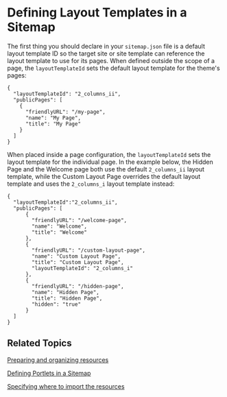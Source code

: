 # Defining Layout Templates in a Sitemap [](id=defining-layout-templates-in-a-sitemap)

The first thing you should declare in your `sitemap.json` file is a default 
layout template ID so the target site or site template can reference the layout 
template to use for its pages. When defined outside the scope of a page, the 
`layoutTemplateId` sets the default layout template for the theme's pages:

    {
      "layoutTemplateId": "2_columns_ii",
      "publicPages": [
        {
          "friendlyURL": "/my-page",
          "name": "My Page",
          "title": "My Page"
        }
      ]  
    }

When placed inside a page configuration, the `layoutTemplateId` sets the layout 
template for the individual page. In the example below, the Hidden Page and the 
Welcome page both use the default `2_columns_ii` layout template, while the 
Custom Layout Page overrides the default layout template and uses the 
`2_columns_i` layout template instead:

    {
      "layoutTemplateId":"2_columns_ii",
      "publicPages": [
          {
            "friendlyURL": "/welcome-page",
            "name": "Welcome",
            "title": "Welcome"
          },
          {
            "friendlyURL": "/custom-layout-page",
            "name": "Custom Layout Page",
            "title": "Custom Layout Page",
            "layoutTemplateId": "2_columns_i"
          },
          {
            "friendlyURL": "/hidden-page",
            "name": "Hidden Page",
            "title": "Hidden Page",
            "hidden": "true"
          }
      ]
    }
    

## Related Topics [](id=related-topics)

[Preparing and organizing resources](/develop/tutorials/-/knowledge_base/7-1/preparing-resources-for-the-importer)

[Defining Portlets in a Sitemap](/develop/tutorials/-/knowledge_base/7-1/defining-portlets-in-a-sitemap)

[Specifying where to import the resources](/develop/tutorials/-/knowledge_base/7-1/specifying-where-to-import-resources)

